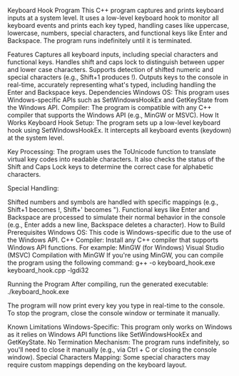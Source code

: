 Keyboard Hook Program
This C++ program captures and prints keyboard inputs at a system level. It uses a low-level keyboard hook to monitor all keyboard events and prints each key typed, handling cases like uppercase, lowercase, numbers, special characters, and functional keys like Enter and Backspace. The program runs indefinitely until it is terminated.

Features
Captures all keyboard inputs, including special characters and functional keys.
Handles shift and caps lock to distinguish between upper and lower case characters.
Supports detection of shifted numeric and special characters (e.g., Shift+1 produces !).
Outputs keys to the console in real-time, accurately representing what's typed, including handling the Enter and Backspace keys.
Dependencies
Windows OS: This program uses Windows-specific APIs such as SetWindowsHookEx and GetKeyState from the Windows API.
Compiler: The program is compatible with any C++ compiler that supports the Windows API (e.g., MinGW or MSVC).
How It Works
Keyboard Hook Setup: The program sets up a low-level keyboard hook using SetWindowsHookEx. It intercepts all keyboard events (keydown) at the system level.

Key Processing: The program uses the ToUnicode function to translate virtual key codes into readable characters. It also checks the status of the Shift and Caps Lock keys to determine the correct case for alphabetic characters.

Special Handling:

Shifted numbers and symbols are handled with specific mappings (e.g., Shift+1 becomes !, Shift+' becomes ").
Functional keys like Enter and Backspace are processed to simulate their normal behavior in the console (e.g., Enter adds a new line, Backspace deletes a character).
How to Build
Prerequisites
Windows OS: This code is Windows-specific due to the use of the Windows API.
C++ Compiler: Install any C++ compiler that supports Windows API functions. For example:
MinGW (for Windows)
Visual Studio (MSVC)
Compilation with MinGW
If you're using MinGW, you can compile the program using the following command:
g++ -o keyboard_hook.exe keyboard_hook.cpp -lgdi32

Running the Program
After compiling, run the generated executable:
./keyboard_hook.exe

The program will now print every key you type in real-time to the console. To stop the program, close the console window or terminate it manually.

Known Limitations
Windows-Specific: This program only works on Windows as it relies on Windows API functions like SetWindowsHookEx and GetKeyState.
No Termination Mechanism: The program runs indefinitely, so you'll need to close it manually (e.g., via Ctrl + C or closing the console window).
Special Characters Mapping: Some special characters may require custom mappings depending on the keyboard layout.